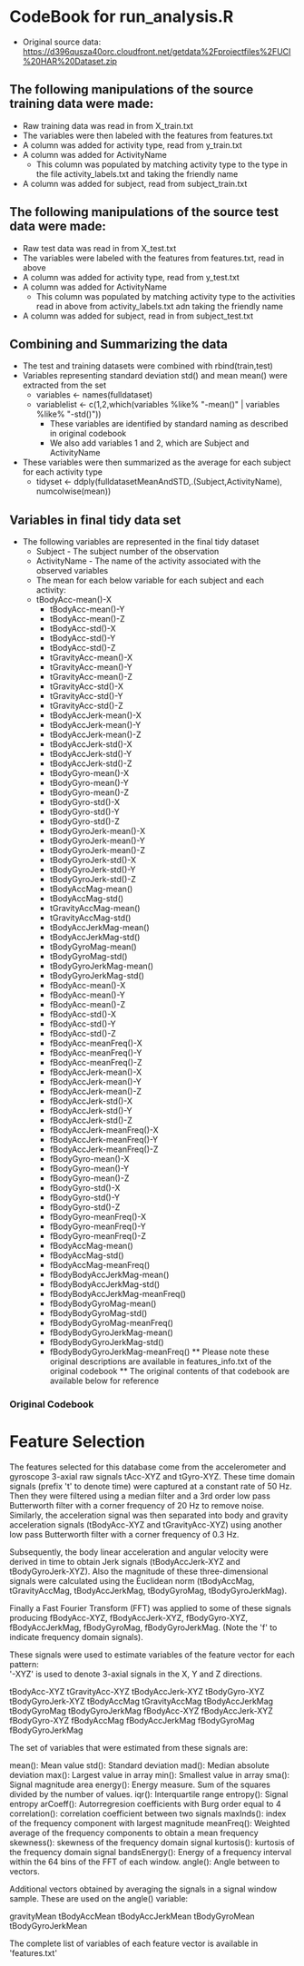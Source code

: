 # CodeBook for run_analysis.R

* Original source data: https://d396qusza40orc.cloudfront.net/getdata%2Fprojectfiles%2FUCI%20HAR%20Dataset.zip 

## The following manipulations of the source training data were made:
* Raw training data was read in from X_train.txt
* The variables were then labeled with the features from features.txt
* A column was added for activity type, read from y_train.txt
* A column was added for ActivityName
  * This column was populated by matching activity type to the type in the file activity_labels.txt and taking the friendly name
* A column was added for subject, read from subject_train.txt

## The following manipulations of the source test data were made:
* Raw test data was read in from X_test.txt
* The variables were labeled with the features from features.txt, read in above
* A column was added for activity type, read from y_test.txt
* A column was added for ActivityName
  * This column was populated by matching activity type to the activities read in above from activity_labels.txt adn taking the friendly name
* A column was added for subject, read in from subject_test.txt

## Combining and Summarizing the data
* The test and training datasets were combined with rbind(train,test)
* Variables representing standard deviation std() and mean mean() were extracted from the set
  * variables <- names(fulldataset)
  * variablelist <- c(1,2,which(variables %like% "-mean()" | variables %like% "-std()"))
    * These variables are identified by standard naming as described in original codebook
    * We also add variables 1 and 2, which are Subject and ActivityName
* These variables were then summarized as the average for each subject for each activity type
  * tidyset <- ddply(fulldatasetMeanAndSTD,.(Subject,ActivityName), numcolwise(mean))
  
## Variables in final tidy data set
  * The following variables are represented in the final tidy dataset
    * Subject         - The subject number of the observation
    * ActivityName    - The name of the activity associated with the observed variables
    * The mean for each below variable for each subject and each activity:
    * tBodyAcc-mean()-X
      * tBodyAcc-mean()-Y
      * tBodyAcc-mean()-Z
      * tBodyAcc-std()-X
      * tBodyAcc-std()-Y
      * tBodyAcc-std()-Z
      * tGravityAcc-mean()-X
      * tGravityAcc-mean()-Y
      * tGravityAcc-mean()-Z
      * tGravityAcc-std()-X
      * tGravityAcc-std()-Y
      * tGravityAcc-std()-Z
      * tBodyAccJerk-mean()-X
      * tBodyAccJerk-mean()-Y
      * tBodyAccJerk-mean()-Z
      * tBodyAccJerk-std()-X
      * tBodyAccJerk-std()-Y
      * tBodyAccJerk-std()-Z
      * tBodyGyro-mean()-X
      * tBodyGyro-mean()-Y
      * tBodyGyro-mean()-Z
      * tBodyGyro-std()-X
      * tBodyGyro-std()-Y
      * tBodyGyro-std()-Z
      * tBodyGyroJerk-mean()-X
      * tBodyGyroJerk-mean()-Y
      * tBodyGyroJerk-mean()-Z
      * tBodyGyroJerk-std()-X
      * tBodyGyroJerk-std()-Y
      * tBodyGyroJerk-std()-Z
      * tBodyAccMag-mean()
      * tBodyAccMag-std()
      * tGravityAccMag-mean()
      * tGravityAccMag-std()
      * tBodyAccJerkMag-mean()
      * tBodyAccJerkMag-std()
      * tBodyGyroMag-mean()
      * tBodyGyroMag-std()
      * tBodyGyroJerkMag-mean()
      * tBodyGyroJerkMag-std()
      * fBodyAcc-mean()-X
      * fBodyAcc-mean()-Y
      * fBodyAcc-mean()-Z
      * fBodyAcc-std()-X
      * fBodyAcc-std()-Y
      * fBodyAcc-std()-Z
      * fBodyAcc-meanFreq()-X
      * fBodyAcc-meanFreq()-Y
      * fBodyAcc-meanFreq()-Z
      * fBodyAccJerk-mean()-X
      * fBodyAccJerk-mean()-Y
      * fBodyAccJerk-mean()-Z
      * fBodyAccJerk-std()-X
      * fBodyAccJerk-std()-Y
      * fBodyAccJerk-std()-Z
      * fBodyAccJerk-meanFreq()-X
      * fBodyAccJerk-meanFreq()-Y
      * fBodyAccJerk-meanFreq()-Z
      * fBodyGyro-mean()-X
      * fBodyGyro-mean()-Y
      * fBodyGyro-mean()-Z
      * fBodyGyro-std()-X
      * fBodyGyro-std()-Y
      * fBodyGyro-std()-Z
      * fBodyGyro-meanFreq()-X
      * fBodyGyro-meanFreq()-Y
      * fBodyGyro-meanFreq()-Z
      * fBodyAccMag-mean()
      * fBodyAccMag-std()
      * fBodyAccMag-meanFreq()
      * fBodyBodyAccJerkMag-mean()
      * fBodyBodyAccJerkMag-std()
      * fBodyBodyAccJerkMag-meanFreq()
      * fBodyBodyGyroMag-mean()
      * fBodyBodyGyroMag-std()
      * fBodyBodyGyroMag-meanFreq()
      * fBodyBodyGyroJerkMag-mean()
      * fBodyBodyGyroJerkMag-std()
      * fBodyBodyGyroJerkMag-meanFreq()
        ** Please note these original descriptions are available in features_info.txt of the original codebook
        ** The original contents of that codebook are available below for reference
        
### Original Codebook
Feature Selection 
=================

The features selected for this database come from the accelerometer and gyroscope 3-axial raw signals tAcc-XYZ and tGyro-XYZ. These time domain signals (prefix 't' to denote time) were captured at a constant rate of 50 Hz. Then they were filtered using a median filter and a 3rd order low pass Butterworth filter with a corner frequency of 20 Hz to remove noise. Similarly, the acceleration signal was then separated into body and gravity acceleration signals (tBodyAcc-XYZ and tGravityAcc-XYZ) using another low pass Butterworth filter with a corner frequency of 0.3 Hz. 

Subsequently, the body linear acceleration and angular velocity were derived in time to obtain Jerk signals (tBodyAccJerk-XYZ and tBodyGyroJerk-XYZ). Also the magnitude of these three-dimensional signals were calculated using the Euclidean norm (tBodyAccMag, tGravityAccMag, tBodyAccJerkMag, tBodyGyroMag, tBodyGyroJerkMag). 

Finally a Fast Fourier Transform (FFT) was applied to some of these signals producing fBodyAcc-XYZ, fBodyAccJerk-XYZ, fBodyGyro-XYZ, fBodyAccJerkMag, fBodyGyroMag, fBodyGyroJerkMag. (Note the 'f' to indicate frequency domain signals). 

These signals were used to estimate variables of the feature vector for each pattern:  
'-XYZ' is used to denote 3-axial signals in the X, Y and Z directions.

tBodyAcc-XYZ
tGravityAcc-XYZ
tBodyAccJerk-XYZ
tBodyGyro-XYZ
tBodyGyroJerk-XYZ
tBodyAccMag
tGravityAccMag
tBodyAccJerkMag
tBodyGyroMag
tBodyGyroJerkMag
fBodyAcc-XYZ
fBodyAccJerk-XYZ
fBodyGyro-XYZ
fBodyAccMag
fBodyAccJerkMag
fBodyGyroMag
fBodyGyroJerkMag

The set of variables that were estimated from these signals are: 

mean(): Mean value
std(): Standard deviation
mad(): Median absolute deviation 
max(): Largest value in array
min(): Smallest value in array
sma(): Signal magnitude area
energy(): Energy measure. Sum of the squares divided by the number of values. 
iqr(): Interquartile range 
entropy(): Signal entropy
arCoeff(): Autorregresion coefficients with Burg order equal to 4
correlation(): correlation coefficient between two signals
maxInds(): index of the frequency component with largest magnitude
meanFreq(): Weighted average of the frequency components to obtain a mean frequency
skewness(): skewness of the frequency domain signal 
kurtosis(): kurtosis of the frequency domain signal 
bandsEnergy(): Energy of a frequency interval within the 64 bins of the FFT of each window.
angle(): Angle between to vectors.

Additional vectors obtained by averaging the signals in a signal window sample. These are used on the angle() variable:

gravityMean
tBodyAccMean
tBodyAccJerkMean
tBodyGyroMean
tBodyGyroJerkMean

The complete list of variables of each feature vector is available in 'features.txt'
